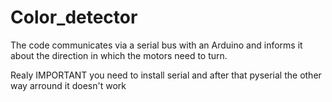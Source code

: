 # Color_detector
The code communicates via a serial bus with an Arduino and informs it about the direction in which the motors need to turn.

Realy IMPORTANT you need to install serial and after that pyserial the other way arround it doesn't work
